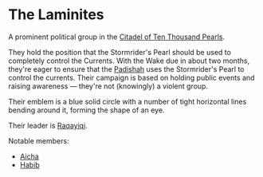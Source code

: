# The Laminites

A prominent political group in the [Citadel of Ten Thousand Pearls](../World/Poseidon/Citadel.md).

They hold the position that the Stormrider's Pearl should be used to completely control the Currents. With the Wake due in about two months, they're eager to ensure that the [Padishah](./Kalbari.md) uses the Stormrider's Pearl to control the currents. Their campaign is based on holding public events and raising awareness — they're not (knowingly) a violent group.

Their emblem is a blue solid circle with a number of tight horizontal lines bending around it, forming the shape of an eye.

Their leader is [Raqayiqi](./Laminites/Raqayiqi.md).

Notable members:

- [Aicha](./Laminites/Aicha.md)
- [Habib](./Laminites/Habib.md)
